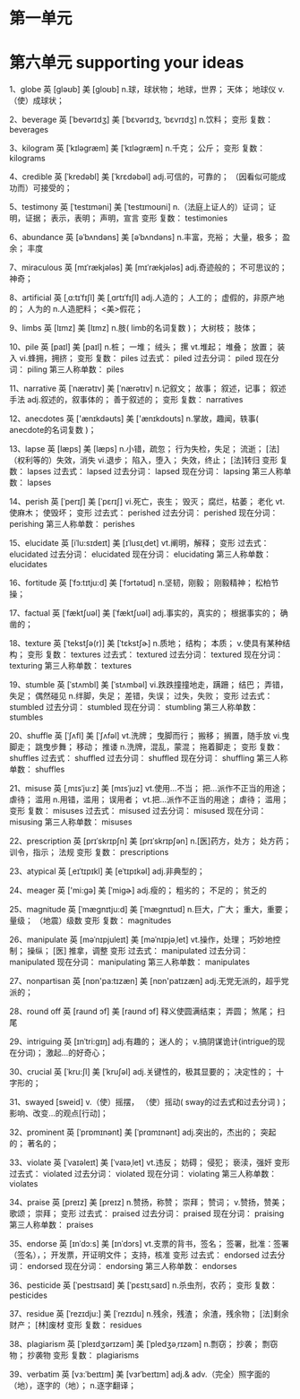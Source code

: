 # 第一单元


# 第六单元 supporting your ideas

1、globe
英 [gləʊb]  美 [gloʊb] 
n.球，球状物； 地球，世界； 天体； 地球仪
v.（使）成球状；

2、beverage
英 [ˈbevərɪdʒ]  美 [ˈbɛvərɪdʒ, ˈbɛvrɪdʒ] 
n.饮料；
变形
复数： beverages

3、kilogram
英 [ˈkɪləgræm]  美 [ˈkɪləɡræm] 
n.千克； 公斤；
变形
复数： kilograms

4、credible
英 [ˈkredəbl]  美 [ˈkrɛdəbəl] 
adj.可信的，可靠的； （因看似可能成功而）可接受的；

5、testimony
英 [ˈtestɪməni]  美 [ˈtestɪmoʊni] 
n.（法庭上证人的）证词； 证明，证据； 表示，表明； 声明，宣言
变形
复数： testimonies

6、abundance
英 [əˈbʌndəns]  美 [əˈbʌndəns] 
n.丰富，充裕； 大量，极多； 盈余； 丰度

7、miraculous
英 [mɪˈrækjələs]  美 [mɪˈrækjələs] 
adj.奇迹般的； 不可思议的； 神奇；

8、artificial
英 [ˌɑ:tɪˈfɪʃl]  美 [ˌɑrtɪˈfɪʃl] 
adj.人造的； 人工的； 虚假的，非原产地的； 人为的
n.人造肥料； <美>假花；

9、limbs
英 [lɪmz]  美 [lɪmz] 
n.肢( limb的名词复数 )； 大树枝； 肢体；

10、pile
英 [paɪl]  美 [paɪl] 
n.桩； 一堆； 绒头； 摞
vt.堆起； 堆叠； 放置； 装入
vi.蜂拥，拥挤；
变形
复数： piles 过去式： piled 过去分词： piled 现在分词： piling 第三人称单数： piles

11、narrative
英 [ˈnærətɪv]  美 [ˈnærətɪv] 
n.记叙文； 故事； 叙述，记事； 叙述手法
adj.叙述的，叙事体的； 善于叙述的；
变形
复数： narratives

12、anecdotes
英 ['ænɪkdəʊts]  美 ['ænɪkdoʊts] 
n.掌故，趣闻，轶事( anecdote的名词复数 )；

13、lapse
英 [læps]  美 [læps] 
n.小错，疏忽； 行为失检，失足； 流逝； [法]（权利等的）失效，消失
vi.退步； 陷入，堕入； 失效，终止； [法]转归
变形
复数： lapses 过去式： lapsed 过去分词： lapsed 现在分词： lapsing 第三人称单数： lapses

14、perish
英 [ˈperɪʃ]  美 [ˈpɛrɪʃ] 
vi.死亡，丧生； 毁灭； 腐烂，枯萎； 老化
vt.使麻木； 使毁坏；
变形
过去式： perished 过去分词： perished 现在分词： perishing 第三人称单数： perishes

15、elucidate
英 [iˈlu:sɪdeɪt]  美 [ɪˈlusɪˌdet] 
vt.阐明，解释；
变形
过去式： elucidated 过去分词： elucidated 现在分词： elucidating 第三人称单数： elucidates

16、fortitude
英 [ˈfɔ:tɪtju:d]  美 [ˈfɔrtətud] 
n.坚韧，刚毅； 刚毅精神； 松柏节操；

17、factual
英 [ˈfæktʃuəl]  美 [ˈfæktʃuəl] 
adj.事实的，真实的； 根据事实的； 确凿的；

18、texture
英 [ˈtekstʃə(r)]  美 [ˈtɛkstʃɚ] 
n.质地； 结构； 本质；
v.使具有某种结构；
变形
复数： textures 过去式： textured 过去分词： textured 现在分词： texturing 第三人称单数： textures

19、stumble
英 [ˈstʌmbl]  美 [ˈstʌmbəl] 
vi.跌跌撞撞地走，蹒跚； 结巴； 弄错，失足； 偶然碰见
n.绊脚，失足； 差错，失误； 过失，失败；
变形
过去式： stumbled 过去分词： stumbled 现在分词： stumbling 第三人称单数： stumbles

20、shuffle
英 [ˈʃʌfl]  美 [ˈʃʌfəl] 
vt.洗牌； 曳脚而行； 搬移； 搁置，随手放
vi.曳脚走； 跳曳步舞； 移动； 推诿
n.洗牌，混乱，蒙混； 拖着脚走；
变形
复数： shuffles 过去式： shuffled 过去分词： shuffled 现在分词： shuffling 第三人称单数： shuffles

21、misuse
英 [ˌmɪsˈju:z]  美 [mɪsˈjuz] 
vt.使用…不当； 把…派作不正当的用途； 虐待； 滥用
n.用错，滥用； 误用者；
vt.把…派作不正当的用途； 虐待； 滥用；
变形
复数： misuses 过去式： misused 过去分词： misused 现在分词： misusing 第三人称单数： misuses


22、prescription
英 [prɪˈskrɪpʃn]  美 [prɪˈskrɪpʃən] 
n.[医]药方，处方； 处方药； 训令，指示； 法规
变形
复数： prescriptions

23、atypical
英 [ˌeɪˈtɪpɪkl]  美 [eˈtɪpɪkəl] 
adj.非典型的；

24、meager
英 ['mi:gə]  美 [ˈmiɡɚ] 
adj.瘦的； 粗劣的； 不足的； 贫乏的

25、magnitude
英 [ˈmægnɪtju:d]  美 [ˈmægnɪtud] 
n.巨大，广大； 重大，重要； 量级； （地震）级数
变形
复数： magnitudes

26、manipulate
英 [məˈnɪpjuleɪt]  美 [məˈnɪpjəˌlet] 
vt.操作，处理； 巧妙地控制； 操纵； [医] 推拿，调整
变形
过去式： manipulated 过去分词： manipulated 现在分词： manipulating 第三人称单数： manipulates

27、nonpartisan
英 [nɒn'pa:tɪzæn]  美 [nɒn'patɪzæn] 
adj.无党无派的，超乎党派的；

28、round off
英 [raund ɔf]  美 [raʊnd ɔf] 
释义使圆满结束； 弄圆； 煞尾； 扫尾

29、intriguing
英 [ɪnˈtri:gɪŋ] 
adj.有趣的； 迷人的；
v.搞阴谋诡计(intrigue的现在分词)； 激起…的好奇心；

30、crucial
英 [ˈkru:ʃl]  美 [ˈkruʃəl] 
adj.关键性的，极其显要的； 决定性的； 十字形的；

31、swayed
[sweid] 
v.（使）摇摆， （使）摇动( sway的过去式和过去分词 )； 影响、改变…的观点[行动]；

32、prominent
英 [ˈprɒmɪnənt]  美 [ˈprɑmɪnənt] 
adj.突出的，杰出的； 突起的； 著名的；

33、violate
英 [ˈvaɪəleɪt]  美 [ˈvaɪəˌlet] 
vt.违反； 妨碍； 侵犯； 亵渎，强奸
变形
过去式： violated 过去分词： violated 现在分词： violating 第三人称单数： violates

34、praise
英 [preɪz]  美 [preɪz] 
n.赞扬，称赞； 崇拜； 赞词；
v.赞扬，赞美； 歌颂； 崇拜；
变形
过去式： praised 过去分词： praised 现在分词： praising 第三人称单数： praises

35、endorse
英 [ɪnˈdɔ:s]  美 [ɪnˈdɔrs] 
vt.支票的背书，签名； 签署，批准：签署（签名），； 开发票，开证明文件； 支持，核准
变形
过去式： endorsed 过去分词： endorsed 现在分词： endorsing 第三人称单数： endorses

36、pesticide
英 [ˈpestɪsaɪd]  美 [ˈpɛstɪˌsaɪd] 
n.杀虫剂，农药；
变形
复数： pesticides

37、residue
英 [ˈrezɪdju:]  美 [ˈrezɪdu] 
n.残余，残渣； 余渣，残余物； [法]剩余财产； [林]废材
变形
复数： residues

38、plagiarism
英 [ˈpleɪdʒərɪzəm]  美 [ˈpledʒəˌrɪzəm] 
n.剽窃； 抄袭； 剽窃物； 抄袭物
变形
复数： plagiarisms

39、verbatim
英 [vɜ:ˈbeɪtɪm]  美 [vɜrˈbeɪtɪm] 
adj.& adv.（完全）照字面的（地），逐字的（地）；
n.逐字翻译；




